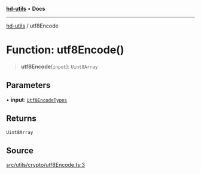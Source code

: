 [**hd-utils**](../README.md) • **Docs**

***

[hd-utils](../globals.md) / utf8Encode

# Function: utf8Encode()

> **utf8Encode**(`input`): `Uint8Array`

## Parameters

• **input**: [`Utf8EncodeTypes`](../type-aliases/Utf8EncodeTypes.md)

## Returns

`Uint8Array`

## Source

[src/utils/crypto/utf8Encode.ts:3](https://github.com/AhmadHddad/h-utils/blob/b1dfa95e218c9605f39fc234662ef50e62fadcb8/src/utils/crypto/utf8Encode.ts#L3)
